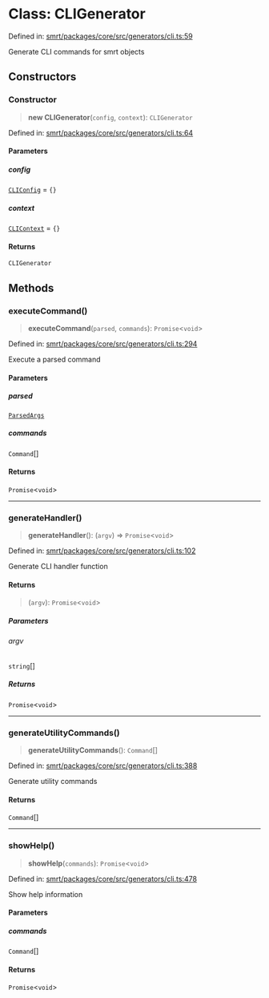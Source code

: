 # Class: CLIGenerator

Defined in: [smrt/packages/core/src/generators/cli.ts:59](https://github.com/happyvertical/smrt/blob/3e10e04571f8229dee5c87ee2f9b9b06c6c49f12/packages/core/src/generators/cli.ts#L59)

Generate CLI commands for smrt objects

## Constructors

### Constructor

> **new CLIGenerator**(`config`, `context`): `CLIGenerator`

Defined in: [smrt/packages/core/src/generators/cli.ts:64](https://github.com/happyvertical/smrt/blob/3e10e04571f8229dee5c87ee2f9b9b06c6c49f12/packages/core/src/generators/cli.ts#L64)

#### Parameters

##### config

[`CLIConfig`](../interfaces/CLIConfig.md) = `{}`

##### context

[`CLIContext`](../interfaces/CLIContext.md) = `{}`

#### Returns

`CLIGenerator`

## Methods

### executeCommand()

> **executeCommand**(`parsed`, `commands`): `Promise`\<`void`\>

Defined in: [smrt/packages/core/src/generators/cli.ts:294](https://github.com/happyvertical/smrt/blob/3e10e04571f8229dee5c87ee2f9b9b06c6c49f12/packages/core/src/generators/cli.ts#L294)

Execute a parsed command

#### Parameters

##### parsed

[`ParsedArgs`](../interfaces/ParsedArgs.md)

##### commands

`Command`[]

#### Returns

`Promise`\<`void`\>

***

### generateHandler()

> **generateHandler**(): (`argv`) => `Promise`\<`void`\>

Defined in: [smrt/packages/core/src/generators/cli.ts:102](https://github.com/happyvertical/smrt/blob/3e10e04571f8229dee5c87ee2f9b9b06c6c49f12/packages/core/src/generators/cli.ts#L102)

Generate CLI handler function

#### Returns

> (`argv`): `Promise`\<`void`\>

##### Parameters

###### argv

`string`[]

##### Returns

`Promise`\<`void`\>

***

### generateUtilityCommands()

> **generateUtilityCommands**(): `Command`[]

Defined in: [smrt/packages/core/src/generators/cli.ts:388](https://github.com/happyvertical/smrt/blob/3e10e04571f8229dee5c87ee2f9b9b06c6c49f12/packages/core/src/generators/cli.ts#L388)

Generate utility commands

#### Returns

`Command`[]

***

### showHelp()

> **showHelp**(`commands`): `Promise`\<`void`\>

Defined in: [smrt/packages/core/src/generators/cli.ts:478](https://github.com/happyvertical/smrt/blob/3e10e04571f8229dee5c87ee2f9b9b06c6c49f12/packages/core/src/generators/cli.ts#L478)

Show help information

#### Parameters

##### commands

`Command`[]

#### Returns

`Promise`\<`void`\>
